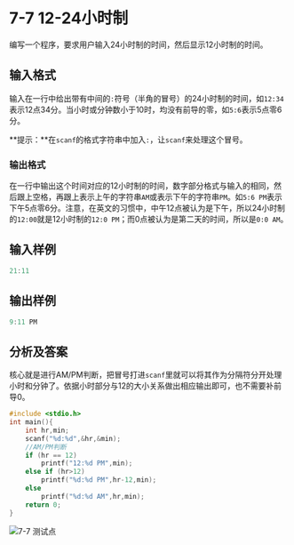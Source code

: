 # 7-7 12-24小时制

编写一个程序，要求用户输入24小时制的时间，然后显示12小时制的时间。

## 输入格式

输入在一行中给出带有中间的`:`符号（半角的冒号）的24小时制的时间，如`12:34`表示12点34分。当小时或分钟数小于10时，均没有前导的零，如`5:6`表示5点零6分。

**提示：**在`scanf`的格式字符串中加入`:`，让`scanf`来处理这个冒号。

### 输出格式

在一行中输出这个时间对应的12小时制的时间，数字部分格式与输入的相同，然后跟上空格，再跟上表示上午的字符串`AM`或表示下午的字符串`PM`。如`5:6 PM`表示下午5点零6分。注意，在英文的习惯中，中午12点被认为是下午，所以24小时制的`12:00`就是12小时制的`12:0 PM`；而0点被认为是第二天的时间，所以是`0:0 AM`。

## 输入样例

```c
21:11
```

## 输出样例

```c
9:11 PM
```

## 分析及答案

核心就是进行AM/PM判断，把冒号打进`scanf`里就可以将其作为分隔符分开处理小时和分钟了。依据小时部分与12的大小关系做出相应输出即可，也不需要补前导0。

```c
#include <stdio.h>
int main(){
    int hr,min;
    scanf("%d:%d",&hr,&min);
    //AM/PM判断
    if (hr == 12)
        printf("12:%d PM",min);
    else if (hr>12)
        printf("%d:%d PM",hr-12,min);
    else
        printf("%d:%d AM",hr,min);
    return 0;
}
```

![7-7 测试点](https://picb.waku.icu/picb/2024/05/11/202405112108471.png)